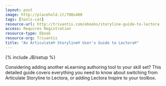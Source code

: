```yaml
---
layout: post
image: http://placehold.it/700x400
tags: [tools-cat]
resource-url: http://trivantis.com/ebooks/storyline-guide-to-lectora
access: Requires Registration
resource-type: Ebook
resource-org: Trivantis
title: "An Articulate® Storyline® User's Guide to Lectora®"
---
```

{% include JB/setup %}

Considering adding another eLearning authoring tool to your skill set? This detailed guide covers everything you need to know about switching from Articulate Storyline to Lectora, or adding Lectora Inspire to your toolbox.
